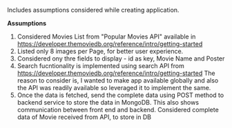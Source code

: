 Includes assumptions considered while creating application.

**Assumptions**
  1. Considered Movies List from "Popular Movies API" available in https://developer.themoviedb.org/reference/intro/getting-started
  2. Listed only 8 images per Page, for better user experience.
  3. Considered ony thre fields to display - id as key, Movie Name and Poster
  4. Search fucntionality is implemented using search API from https://developer.themoviedb.org/reference/intro/getting-started
      The reason to consider is, I wanted to make app available globally and also the API was readily available so leveraged it to implement the same.
  5. Once the data is fetched, send the complete data using POST method to backend service to store the data in MongoDB.
      This also shows communication between front end and backend. Considered complete data of Movie received from API, to store in DB

